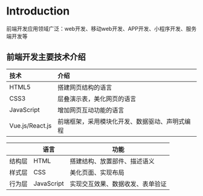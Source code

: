 # Introduction

前端开发应用领域广泛：web开发、移动web开发、APP开发、小程序开发、服务端开发等

## 前端开发主要技术介绍

| 技术 | 介绍 |
| :--- | :--- |
| HTML5 | 搭建网页结构的语言 |
| CSS3 | 层叠演示表，美化网页的语言 |
| JavaScript | 增加网页互动功能的语言 |
| Vue.js/React.js | 前端框架，采用模块化开发、数据驱动、声明式编程 |

|        | 语言       | 功能                             |
| ------ | ---------- | -------------------------------- |
| 结构层 | HTML       | 搭建结构、放置部件、描述语义     |
| 样式层 | CSS        | 美化页面、实现布局               |
| 行为层 | JavaScript | 实现交互效果、数据收发、表单验证 |